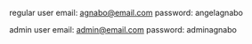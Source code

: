 regular user
email: agnabo@email.com
password: angelagnabo

admin user
email: admin@email.com
password: adminagnabo
